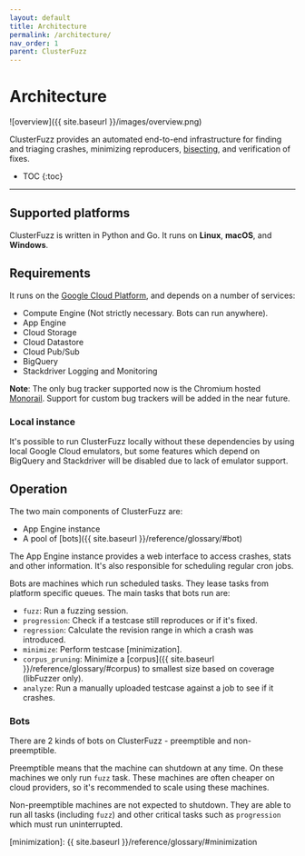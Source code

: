 ```yaml
---
layout: default
title: Architecture
permalink: /architecture/
nav_order: 1
parent: ClusterFuzz
---
```


# Architecture
![overview]({{ site.baseurl }}/images/overview.png)

ClusterFuzz provides an automated end-to-end infrastructure for finding and
triaging crashes, minimizing reproducers, [bisecting], and verification of fixes.

- TOC
{:toc}

---

## Supported platforms
ClusterFuzz is written in Python and Go. It runs on **Linux**, **macOS**, and **Windows**.

## Requirements
It runs on the [Google Cloud Platform](https://cloud.google.com/), and depends
on a number of services:
- Compute Engine (Not strictly necessary. Bots can run anywhere).
- App Engine
- Cloud Storage
- Cloud Datastore
- Cloud Pub/Sub
- BigQuery
- Stackdriver Logging and Monitoring

**Note**: The only bug tracker supported now is the Chromium hosted
[Monorail](https://opensource.google.com/projects/monorail). Support for custom
bug trackers will be added in the near future.

### Local instance
It's possible to run ClusterFuzz locally without these dependencies by using
local Google Cloud emulators, but some features which depend on BigQuery and
Stackdriver will be disabled due to lack of emulator support.

## Operation
The two main components of ClusterFuzz are:

- App Engine instance
- A pool of [bots]({{ site.baseurl }}/reference/glossary/#bot)

The App Engine instance provides a web interface to access crashes, stats and
other information. It's also responsible for scheduling regular cron jobs.

Bots are machines which run scheduled tasks. They lease tasks from platform
specific queues. The main tasks that bots run are:
- `fuzz`: Run a fuzzing session.
- `progression`: Check if a testcase still reproduces or if it's fixed.
- `regression`: Calculate the revision range in which a crash was introduced.
- `minimize`: Perform testcase [minimization].
- `corpus_pruning`: Minimize a [corpus]({{ site.baseurl
  }}/reference/glossary/#corpus) to smallest size based on coverage (libFuzzer only).
- `analyze`: Run a manually uploaded testcase against a job to see if it crashes.

### Bots
There are 2 kinds of bots on ClusterFuzz - preemptible and non-preemptible.

Preemptible means that the machine can shutdown at any time. On these machines
we only run `fuzz` task. These machines are often cheaper on cloud providers, so
it's recommended to scale using these machines.

Non-preemptible machines are not expected to shutdown. They are able to run all
tasks (including `fuzz`) and other critical tasks such as `progression` which
must run uninterrupted.

[bisecting]: https://en.wikipedia.org/wiki/Bisection_(software_engineering)
[minimization]: {{ site.baseurl }}/reference/glossary/#minimization
